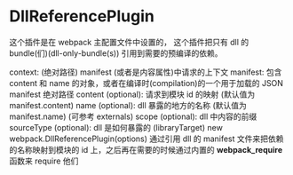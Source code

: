 DllReferencePlugin
===========

这个插件是在 webpack 主配置文件中设置的， 这个插件把只有 dll 的 bundle(们)(dll-only-bundle(s)) 引用到需要的预编译的依赖。


context: (绝对路径) manifest (或者是内容属性)中请求的上下文
manifest: 包含 content 和 name 的对象，或者在编译时(compilation)的一个用于加载的 JSON manifest 绝对路径
content (optional): 请求到模块 id 的映射 (默认值为 manifest.content)
name (optional): dll 暴露的地方的名称 (默认值为 manifest.name) (可参考 externals)
scope (optional): dll 中内容的前缀
sourceType (optional): dll 是如何暴露的 (libraryTarget)
new webpack.DllReferencePlugin(options)
通过引用 dll 的 manifest 文件来把依赖的名称映射到模块的 id 上，之后再在需要的时候通过内置的 __webpack_require__ 函数来 require 他们

